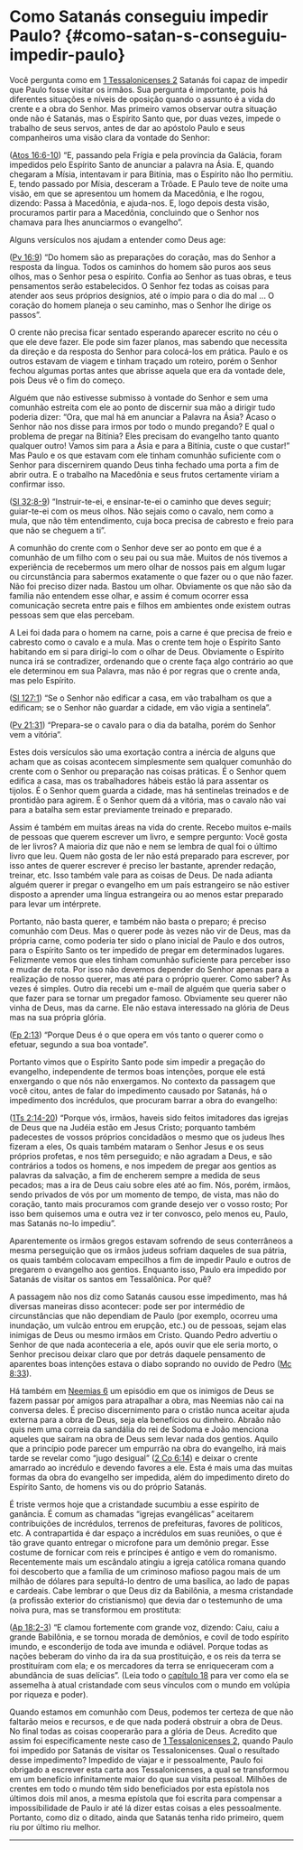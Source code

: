 # Como Satanás conseguiu impedir Paulo? {#como-satan-s-conseguiu-impedir-paulo}

Você pergunta como em [1 Tessalonicenses 2](http://bibliaonline.com.br/acf/1ts/2) Satanás foi capaz de impedir que Paulo fosse visitar os irmãos. Sua pergunta é importante, pois há diferentes situações e níveis de oposição quando o assunto é a vida do crente e a obra do Senhor. Mas primeiro vamos observar outra situação onde não é Satanás, mas o Espírito Santo que, por duas vezes, impede o trabalho de seus servos, antes de dar ao apóstolo Paulo e seus companheiros uma visão clara da vontade do Senhor:

([Atos 16:6-10](http://bibliaonline.com.br/acf/atos/16/6-10)) “E, passando pela Frígia e pela província da Galácia, foram impedidos pelo Espírito Santo de anunciar a palavra na Ásia. E, quando chegaram a Mísia, intentavam ir para Bitínia, mas o Espírito não lho permitiu. E, tendo passado por Mísia, desceram a Trôade. E Paulo teve de noite uma visão, em que se apresentou um homem da Macedônia, e lhe rogou, dizendo: Passa à Macedônia, e ajuda-nos. E, logo depois desta visão, procuramos partir para a Macedônia, concluindo que o Senhor nos chamava para lhes anunciarmos o evangelho”.

Alguns versículos nos ajudam a entender como Deus age:

([Pv 16:9](http://bibliaonline.com.br/acf/pv/16/9)) “Do homem são as preparações do coração, mas do Senhor a resposta da língua. Todos os caminhos do homem são puros aos seus olhos, mas o Senhor pesa o espírito. Confia ao Senhor as tuas obras, e teus pensamentos serão estabelecidos. O Senhor fez todas as coisas para atender aos seus próprios desígnios, até o ímpio para o dia do mal ... O coração do homem planeja o seu caminho, mas o Senhor lhe dirige os passos”.

O crente não precisa ficar sentado esperando aparecer escrito no céu o que ele deve fazer. Ele pode sim fazer planos, mas sabendo que necessita da direção e da resposta do Senhor para colocá-los em prática. Paulo e os outros estavam de viagem e tinham traçado um roteiro, porém o Senhor fechou algumas portas antes que abrisse aquela que era da vontade dele, pois Deus vê o fim do começo.

Alguém que não estivesse submisso à vontade do Senhor e sem uma comunhão estreita com ele ao ponto de discernir sua mão a dirigir tudo poderia dizer: “Ora, que mal há em anunciar a Palavra na Ásia? Acaso o Senhor não nos disse para irmos por todo o mundo pregando? E qual o problema de pregar na Bitínia? Eles precisam do evangelho tanto quanto qualquer outro! Vamos sim para a Ásia e para a Bitínia, custe o que custar!” Mas Paulo e os que estavam com ele tinham comunhão suficiente com o Senhor para discernirem quando Deus tinha fechado uma porta a fim de abrir outra. E o trabalho na Macedônia e seus frutos certamente viriam a confirmar isso.

([Sl 32:8-9](http://bibliaonline.com.br/acf/sl/32/8-9)) “Instruir-te-ei, e ensinar-te-ei o caminho que deves seguir; guiar-te-ei com os meus olhos. Não sejais como o cavalo, nem como a mula, que não têm entendimento, cuja boca precisa de cabresto e freio para que não se cheguem a ti”.

A comunhão do crente com o Senhor deve ser ao ponto em que é a comunhão de um filho com o seu pai ou sua mãe. Muitos de nós tivemos a experiência de recebermos um mero olhar de nossos pais em algum lugar ou circunstância para sabermos exatamente o que fazer ou o que não fazer. Não foi preciso dizer nada. Bastou um olhar. Obviamente os que não são da família não entendem esse olhar, e assim é comum ocorrer essa comunicação secreta entre pais e filhos em ambientes onde existem outras pessoas sem que elas percebam.

A Lei foi dada para o homem na carne, pois a carne é que precisa de freio e cabresto como o cavalo e a mula. Mas o crente tem hoje o Espírito Santo habitando em si para dirigi-lo com o olhar de Deus. Obviamente o Espírito nunca irá se contradizer, ordenando que o crente faça algo contrário ao que ele determinou em sua Palavra, mas não é por regras que o crente anda, mas pelo Espírito.

([Sl 127:1](http://bibliaonline.com.br/acf/sl/127/1)) “Se o Senhor não edificar a casa, em vão trabalham os que a edificam; se o Senhor não guardar a cidade, em vão vigia a sentinela”.

([Pv 21:31](http://bibliaonline.com.br/acf/pv/21/31)) “Prepara-se o cavalo para o dia da batalha, porém do Senhor vem a vitória”.

Estes dois versículos são uma exortação contra a inércia de alguns que acham que as coisas acontecem simplesmente sem qualquer comunhão do crente com o Senhor ou preparação nas coisas práticas. É o Senhor quem edifica a casa, mas os trabalhadores hábeis estão lá para assentar os tijolos. É o Senhor quem guarda a cidade, mas há sentinelas treinados e de prontidão para agirem. É o Senhor quem dá a vitória, mas o cavalo não vai para a batalha sem estar previamente treinado e preparado.

Assim é também em muitas áreas na vida do crente. Recebo muitos e-mails de pessoas que querem escrever um livro, e sempre pergunto: Você gosta de ler livros? A maioria diz que não e nem se lembra de qual foi o último livro que leu. Quem não gosta de ler não está preparado para escrever, por isso antes de querer escrever é preciso ler bastante, aprender redação, treinar, etc. Isso também vale para as coisas de Deus. De nada adianta alguém querer ir pregar o evangelho em um país estrangeiro se não estiver disposto a aprender uma língua estrangeira ou ao menos estar preparado para levar um intérprete.

Portanto, não basta querer, e também não basta o preparo; é preciso comunhão com Deus. Mas o querer pode às vezes não vir de Deus, mas da própria carne, como poderia ter sido o plano inicial de Paulo e dos outros, para o Espírito Santo os ter impedido de pregar em determinados lugares. Felizmente vemos que eles tinham comunhão suficiente para perceber isso e mudar de rota. Por isso não devemos depender do Senhor apenas para a realização de nosso querer, mas até para o próprio querer. Como saber? Às vezes é simples. Outro dia recebi um e-mail de alguém que queria saber o que fazer para se tornar um pregador famoso. Obviamente seu querer não vinha de Deus, mas da carne. Ele não estava interessado na glória de Deus mas na sua própria glória.

([Fp 2:13](http://bibliaonline.com.br/acf/fp/2/13)) “Porque Deus é o que opera em vós tanto o querer como o efetuar, segundo a sua boa vontade”.

Portanto vimos que o Espírito Santo pode sim impedir a pregação do evangelho, independente de termos boas intenções, porque ele está enxergando o que nós não enxergamos. No contexto da passagem que você citou, antes de falar do impedimento causado por Satanás, há o impedimento dos incrédulos, que procuram barrar a obra do evangelho:

([1Ts 2:14-20](http://bibliaonline.com.br/acf/1ts/2/14-20)) “Porque vós, irmãos, haveis sido feitos imitadores das igrejas de Deus que na Judéia estão em Jesus Cristo; porquanto também padecestes de vossos próprios concidadãos o mesmo que os judeus lhes fizeram a eles, Os quais também mataram o Senhor Jesus e os seus próprios profetas, e nos têm perseguido; e não agradam a Deus, e são contrários a todos os homens, e nos impedem de pregar aos gentios as palavras da salvação, a fim de encherem sempre a medida de seus pecados; mas a ira de Deus caiu sobre eles até ao fim. Nós, porém, irmãos, sendo privados de vós por um momento de tempo, de vista, mas não do coração, tanto mais procuramos com grande desejo ver o vosso rosto; Por isso bem quisemos uma e outra vez ir ter convosco, pelo menos eu, Paulo, mas Satanás no-lo impediu”.

Aparentemente os irmãos gregos estavam sofrendo de seus conterrâneos a mesma perseguição que os irmãos judeus sofriam daqueles de sua pátria, os quais também colocavam empecilhos a fim de impedir Paulo e outros de pregarem o evangelho aos gentios. Enquanto isso, Paulo era impedido por Satanás de visitar os santos em Tessalônica. Por quê?

A passagem não nos diz como Satanás causou esse impedimento, mas há diversas maneiras disso acontecer: pode ser por intermédio de circunstâncias que não dependiam de Paulo (por exemplo, ocorreu uma inundação, um vulcão entrou em erupção, etc.) ou de pessoas, sejam elas inimigas de Deus ou mesmo irmãos em Cristo. Quando Pedro advertiu o Senhor de que nada aconteceria a ele, após ouvir que ele seria morto, o Senhor precisou deixar claro que por detrás daquele pensamento de aparentes boas intenções estava o diabo soprando no ouvido de Pedro ([Mc 8:33](http://bibliaonline.com.br/acf/mc/8/33)).

Há também em [Neemias 6](http://bibliaonline.com.br/acf/ne/6) um episódio em que os inimigos de Deus se fazem passar por amigos para atrapalhar a obra, mas Neemias não cai na conversa deles. É preciso discernimento para o cristão nunca aceitar ajuda externa para a obra de Deus, seja ela benefícios ou dinheiro. Abraão não quis nem uma correia da sandália do rei de Sodoma e João menciona aqueles que saíram na obra de Deus sem levar nada dos gentios. Aquilo que a princípio pode parecer um empurrão na obra do evangelho, irá mais tarde se revelar como “jugo desigual” ([2 Co 6:14](http://bibliaonline.com.br/acf/2co/6/14)) e deixar o crente amarrado ao incrédulo e devendo favores a ele. Esta é mais uma das muitas formas da obra do evangelho ser impedida, além do impedimento direto do Espírito Santo, de homens vis ou do próprio Satanás.

É triste vermos hoje que a cristandade sucumbiu a esse espírito de ganância. É comum as chamadas “igrejas evangélicas” aceitarem contribuições de incrédulos, terrenos de prefeituras, favores de políticos, etc. A contrapartida é dar espaço a incrédulos em suas reuniões, o que é tão grave quanto entregar o microfone para um demônio pregar. Esse costume de fornicar com reis e príncipes é antigo e vem do romanismo. Recentemente mais um escândalo atingiu a igreja católica romana quando foi descoberto que a família de um criminoso mafioso pagou mais de um milhão de dólares para sepultá-lo dentro de uma basílica, ao lado de papas e cardeais. Cabe lembrar o que Deus diz da Babilônia, a mesma cristandade (a profissão exterior do cristianismo) que devia dar o testemunho de uma noiva pura, mas se transformou em prostituta:

([Ap 18:2-3](http://bibliaonline.com.br/acf/ap/18/2-3)) “E clamou fortemente com grande voz, dizendo: Caiu, caiu a grande Babilônia, e se tornou morada de demônios, e covil de todo espírito imundo, e esconderijo de toda ave imunda e odiável. Porque todas as nações beberam do vinho da ira da sua prostituição, e os reis da terra se prostituíram com ela; e os mercadores da terra se enriqueceram com a abundância de suas delícias”. (Leia todo o [capítulo 18](http://bibliaonline.com.br/acf/ap/18) para ver como ela se assemelha à atual cristandade com seus vínculos com o mundo em volúpia por riqueza e poder).

Quando estamos em comunhão com Deus, podemos ter certeza de que não faltarão meios e recursos, e de que nada poderá obstruir a obra de Deus. No final todas as coisas cooperarão para a glória de Deus. Acredito que assim foi especificamente neste caso de [1 Tessalonicenses 2](http://bibliaonline.com.br/acf/1ts/2), quando Paulo foi impedido por Satanás de visitar os Tessalonicenses. Qual o resultado desse impedimento? Impedido de viajar e ir pessoalmente, Paulo foi obrigado a escrever esta carta aos Tessalonicenses, a qual se transformou em um benefício infinitamente maior do que sua visita pessoal. Milhões de crentes em todo o mundo têm sido beneficiados por esta epístola nos últimos dois mil anos, a mesma epístola que foi escrita para compensar a impossibilidade de Paulo ir até lá dizer estas coisas a eles pessoalmente. Portanto, como diz o ditado, ainda que Satanás tenha rido primeiro, quem riu por último riu melhor.

*****